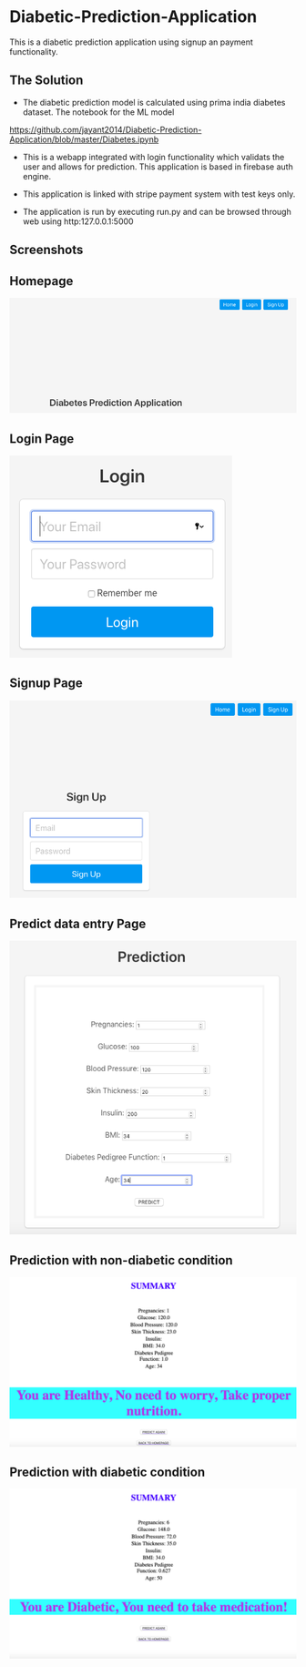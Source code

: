# Diabetic-Prediction-Application

This is a diabetic prediction application using signup an payment functionality.

## The Solution

- The diabetic prediction model is calculated using prima india diabetes dataset. The notebook for the ML model 

https://github.com/jayant2014/Diabetic-Prediction-Application/blob/master/Diabetes.ipynb

- This is a webapp integrated with login functionality which validats the user and allows for prediction. This application is based in firebase auth engine.

- This application is linked with stripe payment system with test keys only.

- The application is run by executing run.py and can be browsed through web using http:127.0.0.1:5000

## Screenshots

## Homepage

![Homepage](Screenshots/HomePage.png)

## Login Page

![Login](Screenshots/Login.png)

## Signup Page

![Signup](Screenshots/Signup.png)

## Predict data entry Page

![Predict](Screenshots/Predict.png)

## Prediction with non-diabetic condition

![Non-Diabetic Prediction](Screenshots/Prediction.png)

## Prediction with diabetic condition

![Diabetic Prediction](Screenshots/Prediction_Diabetic.png)
